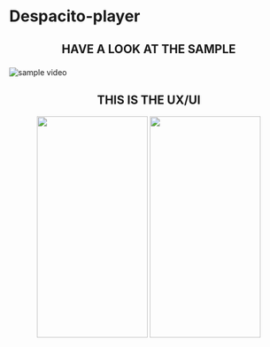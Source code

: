 # Despacito-player
  
<h2    align="center">

  HAVE A LOOK AT THE SAMPLE
</h2>

![sample video](https://user-images.githubusercontent.com/76916192/128572224-78e3e8c6-6072-4633-b98d-91e3138d60de.gif)

<h2  align="center">THIS IS THE UX/UI</h2>


<p align="center">
<img src="https://user-images.githubusercontent.com/76916192/128573072-1b073300-8629-4a02-be34-430ef6753ff7.jpg" alt="" width="200" height="400" >
  
  <img src="https://user-images.githubusercontent.com/76916192/128573072-1b073300-8629-4a02-be34-430ef6753ff7.jpg" alt="" width="200" height="400"  >
</p>
